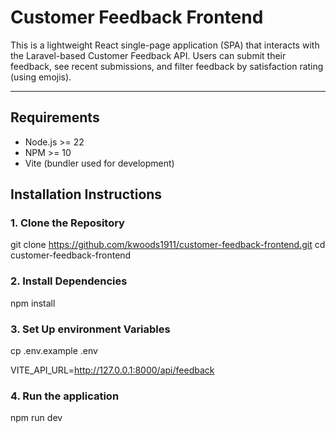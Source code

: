 #  Customer Feedback Frontend

This is a lightweight React single-page application (SPA) that interacts with the Laravel-based Customer Feedback API. Users can submit their feedback, see recent submissions, and filter feedback by satisfaction rating (using emojis).

---


## Requirements

- Node.js >= 22
- NPM >= 10
- Vite (bundler used for development)


## Installation Instructions

### 1. Clone the Repository


git clone https://github.com/kwoods1911/customer-feedback-frontend.git
cd customer-feedback-frontend


### 2. Install Dependencies

npm install

### 3. Set Up environment Variables

cp .env.example .env

VITE_API_URL=http://127.0.0.1:8000/api/feedback

### 4. Run the application

npm run dev
